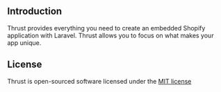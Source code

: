 ## Introduction

Thrust provides everything you need to create an embedded Shopify application with Laravel. Thrust allows you to focus on what makes your app unique.

## License

Thrust is open-sourced software licensed under the [MIT license](http://opensource.org/licenses/MIT)
